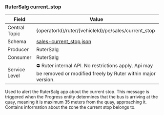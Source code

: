 ### RuterSalg current_stop
| Field         | Value                                                                                                             |
|---------------|-------------------------------------------------------------------------------------------------------------------|
| Central Topic | {operatorId}/ruter/{vehicleId}/pe/sales/current_stop                                                              |
| Schema        | [ sales-current_stop.json ](json-schemas/pe/sales/sales-current_stop.json)                                        |
| Producer      | RuterSalg                                                                                                         |
| Consumer      | RuterSalg                                                                                                         |
| Service Level | ⛔ Ruter internal API. No restrictions apply. Api may be removed or modified freely by Ruter within major version. | 

Used to alert the RuterSalg app about the current stop. This message is triggered when the Progress entity determines that the bus is arriving
at the quay, meaning it is maximum 35 meters from the quay, approaching it. Contains information about the zone the current stop belongs to.
